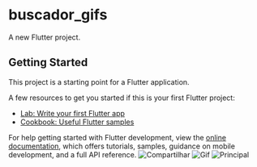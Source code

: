 # buscador_gifs

A new Flutter project.

## Getting Started

This project is a starting point for a Flutter application.

A few resources to get you started if this is your first Flutter project:

- [Lab: Write your first Flutter app](https://docs.flutter.dev/get-started/codelab)
- [Cookbook: Useful Flutter samples](https://docs.flutter.dev/cookbook)

For help getting started with Flutter development, view the
[online documentation](https://docs.flutter.dev/), which offers tutorials,
samples, guidance on mobile development, and a full API reference.
![Compartilhar](https://github.com/user-attachments/assets/1afee7f5-4295-4009-a996-40767f2d1c8a)
![Gif](https://github.com/user-attachments/assets/11452753-09d8-40d8-bb5d-8a82db161333)
![Principal](https://github.com/user-attachments/assets/25a6b9a3-307d-4b0f-8249-bcdf1d46f2b8)
